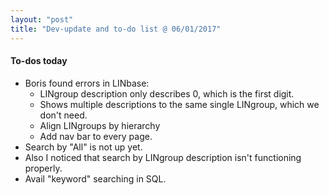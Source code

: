 ```yaml
---
layout: "post"
title: "Dev-update and to-do list @ 06/01/2017"
---
```


#### To-dos today
- Boris found errors in LINbase:
  - LINgroup description only describes 0, which is the first digit.
  - Shows multiple descriptions to the same single LINgroup, which we don't need.
  - Align LINgroups by hierarchy
  - Add nav bar to every page.
- Search by "All" is not up yet.
- Also I noticed that search by LINgroup description isn't functioning properly.
- Avail "keyword" searching in SQL.
